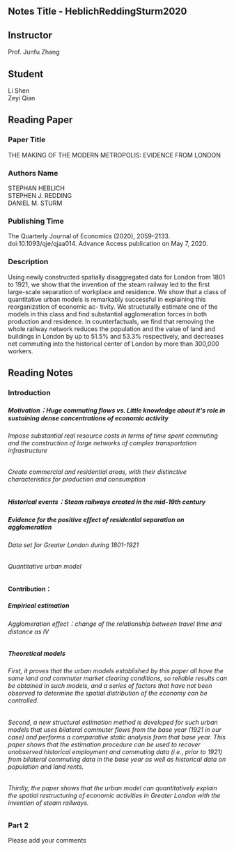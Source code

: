 ## Notes Title - HeblichReddingSturm2020   
## Instructor
Prof. Junfu Zhang
## Student
Li Shen  
Zeyi Qian  

## Reading Paper 
### Paper Title
THE MAKING OF THE MODERN METROPOLIS: EVIDENCE FROM LONDON

### Authors Name
STEPHAN HEBLICH  
STEPHEN J. REDDING  
DANIEL M. STURM  


### Publishing Time
The Quarterly Journal of Economics (2020), 2059–2133. doi:10.1093/qje/qjaa014.
Advance Access publication on May 7, 2020.

### Description
Using newly constructed spatially disaggregated data for London from 1801 to 1921, 
we show that the invention of the steam railway led to the first large-scale separation of workplace and residence. 
We show that a class of quantitative urban models is remarkably successful in explaining this reorganization of economic ac- tivity. 
We structurally estimate one of the models in this class and find substantial agglomeration forces in both production and residence. 
In counterfactuals, we find that removing the whole railway network reduces the population and the value of land and buildings 
in London by up to 51.5% and 53.3% respectively, and decreases net commuting into the historical center of London by more than 300,000 workers.


## Reading Notes
### Introduction

##### Motivation：Huge commuting flows   vs.   Little knowledge about it's role in sustaining dense concentrations of economic activity
###### Impose substantial real resource costs in terms of time spent commuting and the construction of large networks of complex transportation infrastructure
###### Create commercial and residential areas, with their distinctive characteristics for production and consumption


##### Historical events：Steam railways created in the mid-19th century


##### Evidence for the positive effect of residential separation on agglomeration
###### Data set for Greater London during 1801-1921
###### Quantitative urban model


#### Contribution：
##### Empirical estimation
###### Agglomeration effect：change of the relationship between travel time and distance as IV
##### Theoretical models
###### First, it proves that the urban models established by this paper all have the same land and commuter market clearing conditions, so reliable results can be obtained in such models, and a series of factors that have not been observed to determine the spatial distribution of the economy can be controlled. 
###### Second, a new structural estimation method is developed for such urban models that uses bilateral commuter flows from the base year (1921 in our case) and performs a comparative static analysis from that base year. This paper shows that the estimation procedure can be used to recover unobserved historical employment and commuting data (i.e., prior to 1921) from bilateral commuting data in the base year as well as historical data on population and land rents. 
###### Thirdly, the paper shows that the urban model can quantitatively explain the spatial restructuring of economic activities in Greater London with the invention of steam railways.


### Part 2
Please add your comments 
